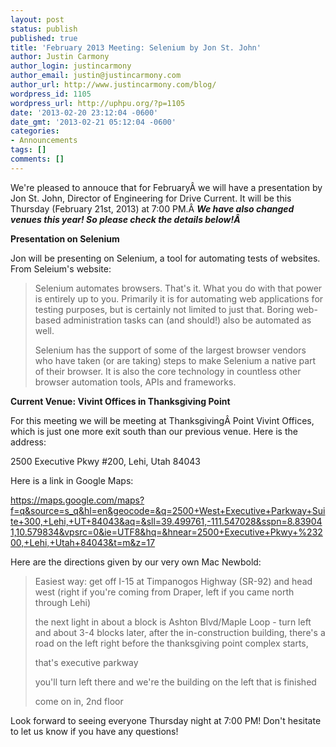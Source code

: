 ```yaml
---
layout: post
status: publish
published: true
title: 'February 2013 Meeting: Selenium by Jon St. John'
author: Justin Carmony
author_login: justincarmony
author_email: justin@justincarmony.com
author_url: http://www.justincarmony.com/blog/
wordpress_id: 1105
wordpress_url: http://uphpu.org/?p=1105
date: '2013-02-20 23:12:04 -0600'
date_gmt: '2013-02-21 05:12:04 -0600'
categories:
- Announcements
tags: []
comments: []
---
```

<p>We're pleased to annouce that for FebruaryÂ we will have a presentation by Jon St. John, Director of Engineering for Drive Current. It will be this Thursday (February 21st, 2013) at 7:00 PM.Â <em><strong>We have also changed venues this year! So please check the details below!Â </strong></em></p>
<p><strong>Presentation on Selenium</strong></p>
<p>Jon will be presenting on Selenium, a tool for automating tests of websites. From Seleium's website:</p>
<blockquote><p>Selenium automates browsers. That's it. What you do with that power is entirely up to you. Primarily it is for automating web applications for testing purposes, but is certainly not limited to just that. Boring web-based administration tasks can (and should!) also be automated as well.</p>
<p>Selenium has the support of some of the largest browser vendors who have taken (or are taking) steps to make Selenium a native part of their browser. It is also the core technology in countless other browser automation tools, APIs and frameworks.</p></blockquote>
<p><strong>Current Venue: Vivint Offices in Thanksgiving Point</strong></p>
<p>For this meeting we will be meeting at ThanksgivingÂ Point Vivint Offices, which is just one more exit south than our previous venue. Here is the address:</p>
<p>2500 Executive Pkwy #200, Lehi, Utah 84043</p>
<p>Here is a link in Google Maps:</p>
<p><a href="https://maps.google.com/maps?f=q&amp;source=s_q&amp;hl=en&amp;geocode=&amp;q=2500+West+Executive+Parkway+Suite+300,+Lehi,+UT+84043&amp;aq=&amp;sll=39.499761,-111.547028&amp;sspn=8.839041,10.579834&amp;vpsrc=0&amp;ie=UTF8&amp;hq=&amp;hnear=2500+Executive+Pkwy+%23200,+Lehi,+Utah+84043&amp;t=m&amp;z=17">https://maps.google.com/maps?f=q&amp;source=s_q&amp;hl=en&amp;geocode=&amp;q=2500+West+Executive+Parkway+Suite+300,+Lehi,+UT+84043&amp;aq=&amp;sll=39.499761,-111.547028&amp;sspn=8.839041,10.579834&amp;vpsrc=0&amp;ie=UTF8&amp;hq=&amp;hnear=2500+Executive+Pkwy+%23200,+Lehi,+Utah+84043&amp;t=m&amp;z=17</a></p>
<p>Here are the directions given by our very own Mac Newbold:</p>
<blockquote><p>Easiest way: get off I-15 at Timpanogos Highway (SR-92) and head west (right if you're coming from Draper, left if you came north through Lehi)</p>
<p>the next light in about a block is Ashton Blvd/Maple Loop - turn left and about 3-4 blocks later, after the in-construction building, there's a road on the left right before the thanksgiving point complex starts,</p>
<p>that's executive parkway</p>
<p>you'll turn left there and we're the building on the left that is finished</p>
<p>come on in, 2nd floor</p></blockquote>
<p>Look forward to seeing everyone Thursday night at 7:00 PM! Don't hesitate to let us know if you have any questions!</p>
